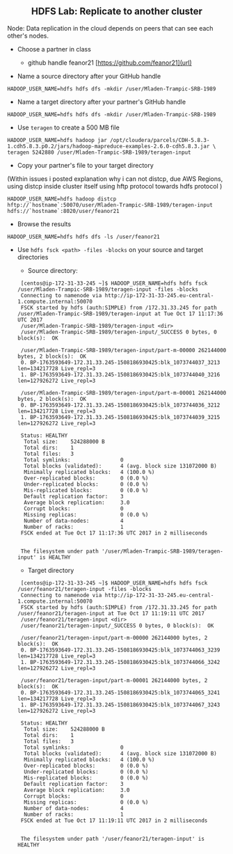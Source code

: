 ## <center> HDFS Lab: Replicate to another cluster

Node: Data replication in the cloud depends on peers that can see each
other's nodes.

* Choose a partner in class
    * github handle feanor21 [https://github.com/feanor21](url)
   
* Name a source directory after your GitHub handle
```
HADOOP_USER_NAME=hdfs hdfs dfs -mkdir /user/Mladen-Trampic-SRB-1989
```
	
* Name a target directory after your partner's GitHub handle
```
HADOOP_USER_NAME=hdfs hdfs dfs -mkdir /user/Mladen-Trampic-SRB-1989
```
	
* Use `teragen` to create a 500 MB file
```
HADOOP_USER_NAME=hdfs hadoop jar /opt/cloudera/parcels/CDH-5.8.3-1.cdh5.8.3.p0.2/jars/hadoop-mapreduce-examples-2.6.0-cdh5.8.3.jar \
teragen 5242880 /user/Mladen-Trampic-SRB-1989/teragen-input
```

* Copy your partner's file to your target directory 
	
(Within issues i posted explanation why i can not distcp, due AWS Regions, using distcp inside cluster itself using hftp protocol towards hdfs protocol )

```
HADOOP_USER_NAME=hdfs hadoop distcp hftp://`hostname`:50070/user/Mladen-Trampic-SRB-1989/teragen-input hdfs://`hostname`:8020/user/feanor21
```

* Browse the results
```
HADOOP_USER_NAME=hdfs hdfs dfs -ls /user/feanor21
```

* Use `hdfs fsck <path> -files -blocks` on your source and target directories
     * Source directory:
     ```
      [centos@ip-172-31-33-245 ~]$ HADOOP_USER_NAME=hdfs hdfs fsck /user/Mladen-Trampic-SRB-1989/teragen-input -files -blocks
      Connecting to namenode via http://ip-172-31-33-245.eu-central-1.compute.internal:50070
      FSCK started by hdfs (auth:SIMPLE) from /172.31.33.245 for path /user/Mladen-Trampic-SRB-1989/teragen-input at Tue Oct 17 11:17:36 UTC 2017
      /user/Mladen-Trampic-SRB-1989/teragen-input <dir>
      /user/Mladen-Trampic-SRB-1989/teragen-input/_SUCCESS 0 bytes, 0 block(s):  OK
      
      /user/Mladen-Trampic-SRB-1989/teragen-input/part-m-00000 262144000 bytes, 2 block(s):  OK
      0. BP-1763593649-172.31.33.245-1508186930425:blk_1073744037_3213 len=134217728 Live_repl=3
      1. BP-1763593649-172.31.33.245-1508186930425:blk_1073744040_3216 len=127926272 Live_repl=3
      
      /user/Mladen-Trampic-SRB-1989/teragen-input/part-m-00001 262144000 bytes, 2 block(s):  OK
      0. BP-1763593649-172.31.33.245-1508186930425:blk_1073744036_3212 len=134217728 Live_repl=3
      1. BP-1763593649-172.31.33.245-1508186930425:blk_1073744039_3215 len=127926272 Live_repl=3
      
      Status: HEALTHY
       Total size:    524288000 B
       Total dirs:    1
       Total files:   3
       Total symlinks:                0
       Total blocks (validated):      4 (avg. block size 131072000 B)
       Minimally replicated blocks:   4 (100.0 %)
       Over-replicated blocks:        0 (0.0 %)
       Under-replicated blocks:       0 (0.0 %)
       Mis-replicated blocks:         0 (0.0 %)
       Default replication factor:    3
       Average block replication:     3.0
       Corrupt blocks:                0
       Missing replicas:              0 (0.0 %)
       Number of data-nodes:          4
       Number of racks:               1
      FSCK ended at Tue Oct 17 11:17:36 UTC 2017 in 2 milliseconds
      
      
      The filesystem under path '/user/Mladen-Trampic-SRB-1989/teragen-input' is HEALTHY
     ```

     * Target directory
	 
     ```
      [centos@ip-172-31-33-245 ~]$ HADOOP_USER_NAME=hdfs hdfs fsck /user/feanor21/teragen-input -files -blocks
      Connecting to namenode via http://ip-172-31-33-245.eu-central-1.compute.internal:50070
      FSCK started by hdfs (auth:SIMPLE) from /172.31.33.245 for path /user/feanor21/teragen-input at Tue Oct 17 11:19:11 UTC 2017
      /user/feanor21/teragen-input <dir>
      /user/feanor21/teragen-input/_SUCCESS 0 bytes, 0 block(s):  OK
      
      /user/feanor21/teragen-input/part-m-00000 262144000 bytes, 2 block(s):  OK
      0. BP-1763593649-172.31.33.245-1508186930425:blk_1073744063_3239 len=134217728 Live_repl=3
      1. BP-1763593649-172.31.33.245-1508186930425:blk_1073744066_3242 len=127926272 Live_repl=3
      
      /user/feanor21/teragen-input/part-m-00001 262144000 bytes, 2 block(s):  OK
      0. BP-1763593649-172.31.33.245-1508186930425:blk_1073744065_3241 len=134217728 Live_repl=3
      1. BP-1763593649-172.31.33.245-1508186930425:blk_1073744067_3243 len=127926272 Live_repl=3
      
      Status: HEALTHY
       Total size:    524288000 B
       Total dirs:    1
       Total files:   3
       Total symlinks:                0
       Total blocks (validated):      4 (avg. block size 131072000 B)
       Minimally replicated blocks:   4 (100.0 %)
       Over-replicated blocks:        0 (0.0 %)
       Under-replicated blocks:       0 (0.0 %)
       Mis-replicated blocks:         0 (0.0 %)
       Default replication factor:    3
       Average block replication:     3.0
       Corrupt blocks:                0
       Missing replicas:              0 (0.0 %)
       Number of data-nodes:          4
       Number of racks:               1
      FSCK ended at Tue Oct 17 11:19:11 UTC 2017 in 2 milliseconds
      
      
      The filesystem under path '/user/feanor21/teragen-input' is HEALTHY
     ```


